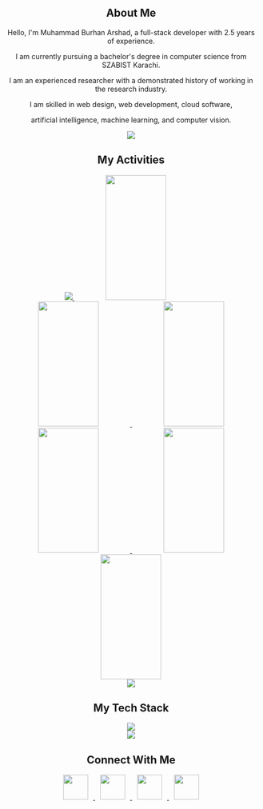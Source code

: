 
<h2 align="center">About Me</h2>

<div align="center">
  <p>Hello, I'm Muhammad Burhan Arshad, a full-stack developer with 2.5 years of experience.</p>
  <p>I am currently pursuing a bachelor's degree in computer science from SZABIST Karachi.</p>
  <p>I am an experienced researcher with a demonstrated history of working in the research industry.</p>
  <p>I am skilled in web design, web development, cloud software,</p>
  <p>artificial intelligence, machine learning, and computer vision.</p>
</div>

<div align="center">
  <img src="https://user-images.githubusercontent.com/73097560/115834477-dbab4500-a447-11eb-908a-139a6edaec5c.gif">
</div>


<h2 align="center">My Activities</h2>

<div align="center">
  <a a href="https://github.com/MuhammadBurhanArshad">
    <img src="https://github-widgetbox.vercel.app/api/profile?username=MuhammadBurhanArshad&data=followers,repositories,commits&theme=radical" />
  </a>
  
  <a href="https://github.com/MuhammadBurhanArshad">
    <img src="https://github-profile-summary-cards.vercel.app/api/cards/repos-per-language?username=MuhammadBurhanArshad&theme=radical&langs_count=10" height="250px" width="49%" />
  </a>
  <a href="https://github.com/MuhammadBurhanArshad">
    <img src="https://github-profile-summary-cards.vercel.app/api/cards/most-commit-language?username=MuhammadBurhanArshad&theme=radical&langs_count=10" height="250px" width="49%" />
  </a>
  
  <a href="https://github.com/MuhammadBurhanArshad">
    <img src="https://github-readme-stats.vercel.app/api/top-langs/?username=MuhammadBurhanArshad&theme=radical&langs_count=10&layout=compact&hide_border=true" height="250px" width="49%" />
  </a>
  <a href="https://github.com/MuhammadBurhanArshad">
    <img src="http://github-profile-summary-cards.vercel.app/api/cards/productive-time?username=MuhammadBurhanArshad&theme=radical" height="250px" width="49%" />
  </a>
  
  <a href="https://github.com/MuhammadBurhanArshad">
    <img src="https://github-readme-stats.vercel.app/api?username=MuhammadBurhanArshad&theme=radical&show_icons=true&hide_border=true" height="250px" width="49%" />
  </a>
  <a href="https://github.com/MuhammadBurhanArshad">
    <img src="https://github-readme-streak-stats.herokuapp.com?user=MuhammadBurhanArshad&theme=radical&hide_border=true" height="250px" width="49%" />
  </a>
</div>

<div align="center">
  <img src="https://user-images.githubusercontent.com/73097560/115834477-dbab4500-a447-11eb-908a-139a6edaec5c.gif">
</div>

<h2 align="center">My Tech Stack</h2>

<div align="center">
  <a href="https://skillicons.dev">
    <img src="https://skillicons.dev/icons?i=html,css,js,ts,jquery,php,py,c,java,laravel,tailwind,bootstrap,vue,pinia,react,redux,nodejs,express,postgres,mongodb,mysql,aws,flutter,django,flask,discord,docker,git,github,linux,ubuntu,postman,githubactions,kubernetesreactnative&perline=11" />
  </a>
</div>

<div align="center">
  <img src="https://user-images.githubusercontent.com/73097560/115834477-dbab4500-a447-11eb-908a-139a6edaec5c.gif">
</div>

<h2 align="center">Connect With Me</h2>

<div align="center">
  <a href="https://linkedin.com/in/muhammadburhanarshad" target="_blank">
    <img src="https://cdn.jsdelivr.net/gh/devicons/devicon/icons/linkedin/linkedin-original.svg" width="50" height="50" style="margin: 0 10px;"/>
  </a>
  <a href="https://wa.me/+923437649017" target="_blank">
    <img src="https://cdn.jsdelivr.net/gh/devicons/devicon/icons/whatsapp/whatsapp-original.svg" width="50" height="50" style="margin: 0 10px;"/>
  </a>
  <a href="https://burhan.is-great.net" target="_blank">
    <img src="https://cdn.jsdelivr.net/gh/devicons/devicon/icons/chrome/chrome-original.svg" width="50" height="50" style="margin: 0 10px;"/>
  </a>
  <a href="mailto:your-email@example.com" target="_blank">
    <img src="https://cdn.jsdelivr.net/gh/devicons/devicon/icons/google/google-original.svg" width="50" height="50" style="margin: 0 10px;"/>
  </a>
</div>
